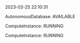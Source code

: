 2023-03-25 22:10:31

AutonomousDatabase: AVAILABLE

ComputeInstance: RUNNING

ComputeInstance: RUNNING